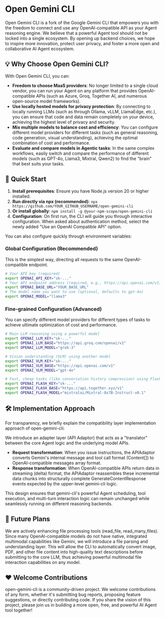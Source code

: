# Open Gemini CLI

Open Gemini CLI is a fork of the Google Gemini CLI that empowers you with the freedom to connect and use any OpenAI-compatible API as your Agent reasoning engine.
We believe that a powerful Agent tool should not be locked into a single ecosystem. By opening up backend choices, we hope to inspire more innovation, protect user privacy, and foster a more open and collaborative AI Agent ecosystem.

## 💡 Why Choose Open Gemini CLI?

With Open Gemini CLI, you can:

- **Freedom to choose MaaS providers**: No longer limited to a single cloud vendor, you can run your Agent on any platform that provides OpenAI-compatible APIs (such as Azure, Groq, Together AI, and numerous open-source model frameworks).
- **Use locally hosted models for privacy protection**: By connecting to locally running LLMs (such as through Ollama, vLLM, LlamaEdge, etc.), you can ensure that code and data remain completely on your device, achieving the highest level of privacy and security.
- **Mix multiple models to balance cost and efficiency**: You can configure different model providers for different tasks (such as general reasoning, code generation, visual understanding), achieving the optimal combination of cost and performance.
- **Evaluate and compare models in Agentic tasks**: In the same complex workflows, easily switch and compare the performance of different models (such as GPT-4o, Llama3, Mixtral, Qwen2) to find the "brain" that best suits your tasks.

## 🚀 Quick Start

1. **Install prerequisites**: Ensure you have Node.js version 20 or higher installed.
2. **Run directly via npx (recommended)**: `npx https://github.com/YOUR_GITHUB_USERNAME/open-gemini-cli`
3. **Or install globally**: `npm install -g @your-npm-scope/open-gemini-cli`
4. **Configuration**: On first run, the CLI will guide you through interactive configuration. When asked about authentication method, select the newly added "Use an OpenAI Compatible API" option.

You can also configure quickly through environment variables:

### Global Configuration (Recommended)

This is the simplest way, directing all requests to the same OpenAI-compatible endpoint.

```bash
# Your API key (required)
export OPENAI_API_KEY="sk-..."
# Your API endpoint address (required, e.g., https://api.openai.com/v1)
export OPENAI_BASE_URL="YOUR_BASE_URL"
# The model name you want to use (optional, defaults to gpt-4o)
export OPENAI_MODEL="llama3"
```

### Fine-grained Configuration (Advanced)

You can specify different model providers for different types of tasks to achieve ultimate optimization of cost and performance.

```bash
# Main LLM reasoning using a powerful model
export OPENAI_LLM_KEY="sk-..."
export OPENAI_LLM_BASE="https://api.groq.com/openai/v1"
export OPENAI_LLM_MODEL="grok-3"

# Vision understanding (VLM) using another model
export OPENAI_VLM_KEY="sk-..."
export OPENAI_VLM_BASE="https://api.openai.com/v1"
export OPENAI_VLM_MODEL="gpt-4o"

# Fast, cheap tasks (like conversation history compression) using Flash models
export OPENAI_FLASH_KEY="sk-..."
export OPENAI_FLASH_BASE="https://api.together.xyz/v1"
export OPENAI_FLASH_MODEL="mistralai/Mixtral-8x7B-Instruct-v0.1"
```

## 🛠️ Implementation Approach

For transparency, we briefly explain the compatibility layer implementation approach of open-gemini-cli:

We introduce an adapter layer (API Adaptor) that acts as a "translator" between the core Agent logic and the underlying model APIs.

- **Request transformation**: When you issue instructions, the APIAdaptor converts Gemini's internal message and tool call format (Content[]) to OpenAI-compatible messages array format.
- **Response transformation**: When OpenAI-compatible APIs return data in streaming (delta) format, the APIAdaptor reassembles these incremental data chunks into structurally complete GenerateContentResponse events expected by the upper-level gemini-cli logic.

This design ensures that gemini-cli's powerful Agent scheduling, tool execution, and multi-turn interaction logic can remain unchanged while seamlessly running on different reasoning backends.

## 🔮 Future Plans

We are actively enhancing file processing tools (read_file, read_many_files). Since many OpenAI-compatible models do not have native, integrated multimodal capabilities like Gemini, we will introduce a file parsing and understanding layer. This will allow the CLI to automatically convert image, PDF, and other file content into high-quality text descriptions before submitting to the core LLM, thus achieving powerful multimodal file interaction capabilities on any model.

## ❤️ Welcome Contributions

open-gemini-cli is a community-driven project. We welcome contributions of any form, whether it's submitting bug reports, proposing feature suggestions, or directly contributing code. If you share the vision of this project, please join us in building a more open, free, and powerful AI Agent tool together!

